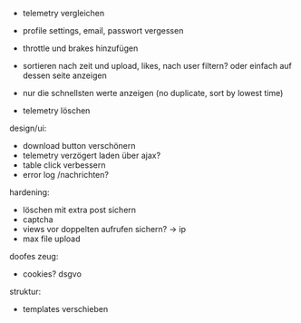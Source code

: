 - telemetry vergleichen
- profile settings, email, passwort vergessen
- throttle und brakes hinzufügen

- sortieren nach zeit und upload, likes, nach user filtern? oder einfach auf dessen seite anzeigen
- nur die schnellsten werte anzeigen (no duplicate, sort by lowest time)

- telemetry löschen

design/ui:
- download button verschönern
- telemetry verzögert laden über ajax?
- table click verbessern
- error log /nachrichten?

hardening:
- löschen mit extra post sichern
- captcha
- views vor doppelten aufrufen sichern? -> ip
- max file upload

doofes zeug:
- cookies? dsgvo

struktur:
- templates verschieben